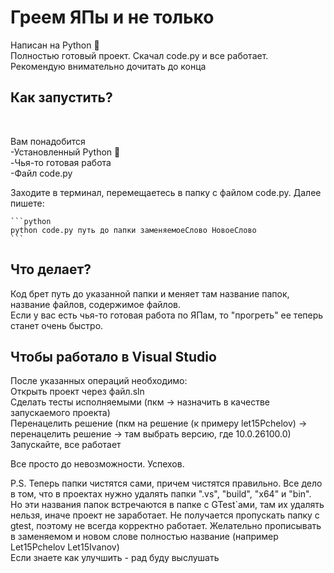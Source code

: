 <h1>Греем ЯПы и не только</h1>
Написан на Python 🐍<br>
Полностью готовый проект. Скачал code.py и все работает. <br>
Рекомендую внимательно дочитать до конца



<h2>Как запустить?</h2><br>

Вам понадобится <br>
-Установленный Python 🐍<br>
-Чья-то готовая работа<br>
-Файл code.py

<p>Заходите в терминал, перемещаетесь в папку с файлом code.py. Далее пишете:</p>

    ```python
    python code.py путь до папки заменяемоеСлово НовоеСлово
    ```

<h2>Что делает?</h2>
Код брет путь до указанной папки и меняет там название папок, название файлов, содержимое файлов.<br>
Если у вас есть чья-то готовая работа по ЯПам, то "прогреть" ее теперь станет очень быстро. 


<h2>Чтобы работало в Visual Studio</h2>
После указанных операций необходимо: <br>
Открыть проект через файл.sln <br>
Сделать тесты исполняемыми (пкм -> назначить в качестве запускаемого проекта)<br>
Перенацелить решение (пкм на решение (к примеру let15Pchelov) -> перенацелить решение -> там выбрать версию, где 10.0.26100.0)<br>
Запускайте, все работает

Все просто до невозможности. Успехов.

P.S. Теперь папки чистятся сами, причем чистятся правильно. Все дело в том, что в проектах нужно удалять папки ".vs", "build", "x64" и "bin". Но эти названия папок встречаются в папке с GTest`ами, там их удалять нельзя, иначе проект не заработает. Не получается пропускать папку с gtest, поэтому не всегда корректно работает. Желательно прописывать в заменяемом и новом слове полностью название (например Let15Pchelov Let15Ivanov) <br>
Если знаете как улучшить - рад буду выслушать
